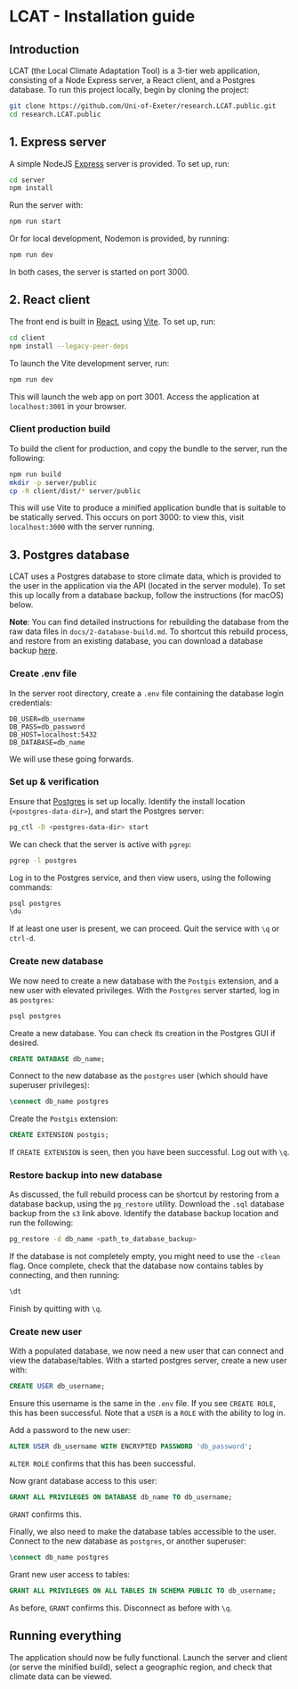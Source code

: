 # LCAT - Installation guide

## Introduction

LCAT (the Local Climate Adaptation Tool) is a 3-tier web application, consisting of a Node Express server, a React client, and a Postgres database. To run this project locally, begin by cloning the project:

```bash
git clone https://github.com/Uni-of-Exeter/research.LCAT.public.git
cd research.LCAT.public
```

## 1. Express server

A simple NodeJS [Express](https://expressjs.com/) server is provided. To set up, run:

```bash
cd server
npm install
```

Run the server with:

```bash
npm run start
```

Or for local development, Nodemon is provided, by running:

```bash
npm run dev
```

In both cases, the server is started on port 3000.

## 2. React client

The front end is built in [React](https://react.dev/), using [Vite](https://vitejs.dev/). To set up, run:

```bash
cd client
npm install --legacy-peer-deps
```

To launch the Vite development server, run:

```bash
npm run dev
```

This will launch the web app on port 3001. Access the application at `localhost:3001` in your browser.

### Client production build

To build the client for production, and copy the bundle to the server, run the following:

```bash
npm run build
mkdir -p server/public
cp -R client/dist/* server/public
```

This will use Vite to produce a minified application bundle that is suitable to be statically served. This occurs on port 3000: to view this, visit `localhost:3000` with the server running.

## 3. Postgres database

LCAT uses a Postgres database to store climate data, which is provided to the user in the application via the API (located in the server module). To set this up locally from a database backup, follow the instructions (for macOS) below.

**Note**: You can find detailed instructions for rebuilding the database from the raw data files in `docs/2-database-build.md`. To shortcut this rebuild process, and restore from an existing database, you can download a database backup [here](http://data-lcat-uk.s3-website.eu-west-2.amazonaws.com/dumps/climate_geo_data2_prod_backup_20230829.sql.gz).

### Create .env file

In the server root directory, create a `.env` file containing the database login credentials:

```text
DB_USER=db_username
DB_PASS=db_password
DB_HOST=localhost:5432
DB_DATABASE=db_name
```

We will use these going forwards.

### Set up & verification

Ensure that [Postgres](https://postgresapp.com/) is set up locally. Identify the install location (`<postgres-data-dir>`), and start the Postgres server:

```bash
pg_ctl -D <postgres-data-dir> start
```

We can check that the server is active with `pgrep`:

```bash
pgrep -l postgres
```

Log in to the Postgres service, and then view users, using the following commands:

```bash
psql postgres
\du
```

If at least one user is present, we can proceed. Quit the service with `\q` or `ctrl-d`.

### Create new database

We now need to create a new database with the `Postgis` extension, and a new user with elevated privileges. With the `Postgres` server started, log in as `postgres`:

```bash
psql postgres
```

Create a new database. You can check its creation in the Postgres GUI if desired.

```sql
CREATE DATABASE db_name;
```

Connect to the new database as the `postgres` user (which should have superuser privileges):

```sql
\connect db_name postgres
```

Create the `Postgis` extension:

```sql
CREATE EXTENSION postgis;
```

If `CREATE EXTENSION` is seen, then you have been successful. Log out with `\q`.

### Restore backup into new database

As discussed, the full rebuild process can be shortcut by restoring from a database backup, using the `pg_restore` utility. Download the `.sql` database backup from the `s3` link above. Identify the database backup location and run the following:

```bash
pg_restore -d db_name <path_to_database_backup>
```

If the database is not completely empty, you might need to use the `-clean` flag. Once complete, check that the database now contains tables by connecting, and then running:

```sql
\dt
```

Finish by quitting with `\q`.

### Create new user

With a populated database, we now need a new user that can connect and view the database/tables. With a started postgres server, create a new user with:

```sql
CREATE USER db_username;
```

Ensure this username is the same in the `.env` file. If you see `CREATE ROLE`, this has been successful. Note that a `USER` is a `ROLE` with the ability to log in.

Add a password to the new user:

```sql
ALTER USER db_username WITH ENCRYPTED PASSWORD 'db_password';
```

`ALTER ROLE` confirms that this has been successful.

Now grant database access to this user:

```sql
GRANT ALL PRIVILEGES ON DATABASE db_name TO db_username;
```

`GRANT` confirms this.

Finally, we also need to make the database tables accessible to the user. Connect to the new database as `postgres`, or another superuser:

```sql
\connect db_name postgres
```

Grant new user access to tables:

```sql
GRANT ALL PRIVILEGES ON ALL TABLES IN SCHEMA PUBLIC TO db_username;
```

As before, `GRANT` confirms this. Disconnect as before with `\q`.

## Running everything

The application should now be fully functional. Launch the server and client (or serve the minified build), select a geographic region, and check that climate data can be viewed.

